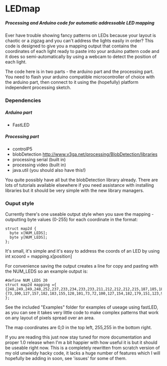 # LEDmap
##### Processing and Arduino code for automatic addressable LED mapping

Ever have trouble showing fancy patterns on LEDs because your layout is chaotic or a zigzag and you can't address the lights easily in order? This code is designed to give you a mapping output that contains the coordinates of each light ready to paste into your arduino pattern code and it does so semi-automatically by using a webcam to detect the position of each light.


The code here is in two parts - the arduino part and the processing part. You need to flash your arduino compatible microcontroller of choice with the arduino part, then connect to it using the (hopefully) platform independent processing sketch.

### Dependencies
##### Arduino part
- FastLED
##### Processing part
- controlP5
- blobDetection http://www.v3ga.net/processing/BlobDetection/libraries
- processing serial (built in)
- processing video (built in)
- java.util (you should also have this!)

You quite possibly have all but the blobDetection library already. There are lots of tutorials available elsewhere if you need assistance with installing libraries but it should be very simple with the new library managers.

### Ouput style

Currently there's one useable output style when you save the mapping - outputting byte values (0-255) for each coordinate in the format:

```
struct map2d {
  byte x[NUM_LEDS];
  byte y[NUM_LEDS];
};
```
It's small, it's simple and it's easy to address the coords of an LED by using int xcoord = mapping.x[position]

For convenience saving the output creates a line for copy and pasting with the NUM_LEDS so an example output is:
```
#define NUM_LEDS 20
struct map2d mapping ={
{248,249,249,248,252,237,233,234,233,233,211,212,212,212,215,187,185,184,184,184},
{73,100,127,157,182,183,155,128,101,73,72,100,127,154,182,179,151,123,96,68}
};
```
See the included "Examples" folder for examples of useage using fastLED, as you can see it takes very little code to make complex patterns that work on any layout of pixels spread over an area.

The map coordinates are 0,0 in the top left, 255,255 in the bottom right.



If you are reading this just now stay tuned for more documentation and proper 1.0 release when I'm a bit happier with how useful it is but it should be useable right now. This is a completely rewritten from scratch version of my old unwieldy hacky code, it lacks a huge number of features which I will hopefully be adding in soon, see 'issues' for some of them.
